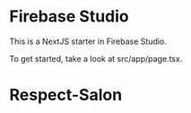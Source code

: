 # Firebase Studio

This is a NextJS starter in Firebase Studio.

To get started, take a look at src/app/page.tsx.
# Respect-Salon
